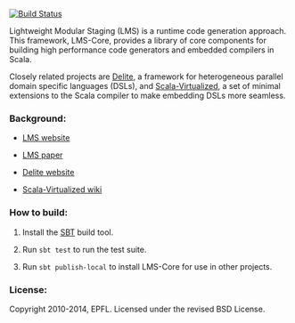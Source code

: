 [![Build Status](https://api.travis-ci.org/TiarkRompf/virtualization-lms-core.png)](https://travis-ci.org/TiarkRompf/virtualization-lms-core)

Lightweight Modular Staging (LMS) is a runtime code generation approach. 
This framework, LMS-Core, provides a library of core components for building 
high performance code generators and embedded compilers in Scala. 

Closely related projects are [Delite](https://github.com/stanford-ppl/Delite/),
a framework for heterogeneous parallel domain specific languages (DSLs),
and [Scala-Virtualized](https://github.com/tiarkrompf/scala-virtualized/),
a set of minimal extensions to the Scala compiler to make embedding DSLs
more seamless.

### Background:

- [LMS website](http://scala-lms.github.io)

- [LMS paper](http://infoscience.epfl.ch/record/150347/files/gpce63-rompf.pdf)

- [Delite website](http://stanford-ppl.github.com/Delite/)

- [Scala-Virtualized wiki](https://github.com/TiarkRompf/scala-virtualized/wiki)


### How to build:

1. Install the [SBT](http://www.scala-sbt.org/) build tool.

2. Run `sbt test` to run the test suite.

3. Run `sbt publish-local` to install LMS-Core for use in other projects.


### License:

Copyright 2010-2014, EPFL. Licensed under the revised BSD License.
